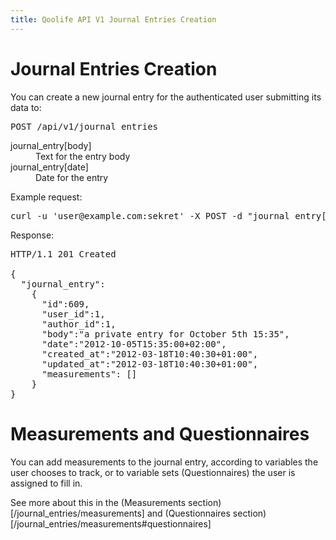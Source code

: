 ```yaml
---
title: Qoolife API V1 Journal Entries Creation
---
```


# Journal Entries Creation

You can create a new journal entry for the authenticated user submitting its data to:

<pre>
POST /api/v1/journal_entries
</pre>

<dl>
	<dt>journal_entry[body]</dt>
	<dd>Text for the entry body</dd>
	<dt>journal_entry[date]</dt>
	<dd>Date for the entry</dd>
</dl>

Example request:

<pre class="console">
curl -u 'user@example.com:sekret' -X POST -d "journal_entry[body]=a private entry for October 5th 15:35;journal_entry[date]=2012-10-05T15:35;journal_entry[private]=1" https://qoolife.com/api/v1/journal_entries
</pre>

Response:

<pre>
HTTP/1.1 201 Created

{
  "journal_entry":
    {
      "id":609,
      "user_id":1,
      "author_id":1,
      "body":"a private entry for October 5th 15:35",
      "date":"2012-10-05T15:35:00+02:00",
      "created_at":"2012-03-18T10:40:30+01:00",
      "updated_at":"2012-03-18T10:40:30+01:00",
      "measurements": []
    }
}
</pre>

# Measurements and Questionnaires

You can add measurements to the journal entry, according to variables the user chooses to track, or to variable sets (Questionnaires) the user is assigned to fill in.

See more about this in the (Measurements section)[/journal_entries/measurements] and (Questionnaires section)[/journal_entries/measurements#questionnaires]
